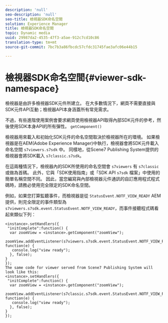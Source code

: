 ```yaml
---
description: 'null'
seo-description: 'null'
seo-title: 檢視器SDK命名空間
solution: Experience Manager
title: 檢視器SDK命名空間
topic: Dynamic media
uuid: 29987da2-4535-47f3-a5ae-912c7cd10c86
translation-type: tm+mt
source-git-commit: 7bc7b3a86fbcdc57cfdc31745fae3afc06e44b15

---
```



# 檢視器SDK命名空間{#viewer-sdk-namespace}

檢視器是由許多檢視器SDK元件所建立。 在大多數情況下，網頁不需要直接與SDK元件API互動；檢視器API本身涵蓋所有常見需求。

不過，有些進階使用案例會要求網頁使用檢視器API取得內部SDK元件的參考，然後使用SDK本身API的所有彈性。 `getComponent()`

檢視器用來載入和初始化SDK元件的命名空間取決於檢視器所在的環境。 如果檢視器是在AEM(Adobe Experience Manager)中執行，檢視器會將SDK元件載入命名空間 `s7viewers.s7sdk` 中。 同樣地，從Scene7 Publishing System提供的檢視器會將SDK載入 `s7classic.s7sdk`。

在這兩種情況下，檢視器內的SDK所使用的命名空間會 `s7viewers` 有 `s7classic` 或做為首碼。 此外，它與「SDK使用指南」或「SDK API `s7sdk` 檔案」中使用的簡單名稱空間不同。 因此，當您編寫與內部檢視器元件通訊的自訂應用程式程式碼時，請務必使用完全限定的SDK命名空間。

例如，如果您打算監聽事件，而檢視器是從 `StatusEvent.NOTF_VIEW_READY` AEM提供，則完全限定的事件類型為 `s7viewers.s7sdk.event.StatusEvent.NOTF_VIEW_READY`，而事件接聽程式碼看起來類似下列：

```
<instance>.setHandlers({ 
 "initComplete":function() { 
  var zoomView = <instance>.getComponent("zoomView"); 
   zoomView.addEventListener(s7viewers.s7sdk.event.StatusEvent.NOTF_VIEW_READY, function(e) { 
   console.log("view ready"); 
  }, false); 
} 
}); 
The same code for viewer served from Scene7 Publishing System will look like this: 
<instance>.setHandlers({ 
 "initComplete":function() { 
  var zoomView = <instance>.getComponent("zoomView"); 
   zoomView.addEventListener(s7classic.s7sdk.event.StatusEvent.NOTF_VIEW_READY, function(e) { 
   console.log("view ready"); 
  }, false); 
} 
});
```


